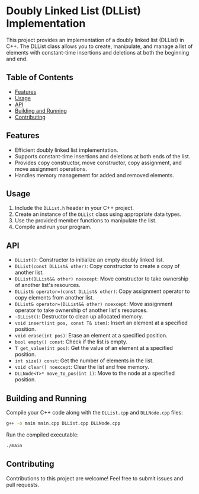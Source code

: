 # Doubly Linked List (DLList) Implementation

This project provides an implementation of a doubly linked list (DLList) in C++. The DLList class allows you to create, manipulate, and manage a list of elements with constant-time insertions and deletions at both the beginning and end.

## Table of Contents

- [Features](#features)
- [Usage](#usage)
- [API](#api)
- [Building and Running](#building-and-running)
- [Contributing](#contributing)

## Features

- Efficient doubly linked list implementation.
- Supports constant-time insertions and deletions at both ends of the list.
- Provides copy constructor, move constructor, copy assignment, and move assignment operations.
- Handles memory management for added and removed elements.

## Usage

1. Include the `DLList.h` header in your C++ project.
2. Create an instance of the `DLList` class using appropriate data types.
3. Use the provided member functions to manipulate the list.
4. Compile and run your program.

## API

- `DLList()`: Constructor to initialize an empty doubly linked list.
- `DLList(const DLList& other)`: Copy constructor to create a copy of another list.
- `DLList(DLList&& other) noexcept`: Move constructor to take ownership of another list's resources.
- `DLList& operator=(const DLList& other)`: Copy assignment operator to copy elements from another list.
- `DLList& operator=(DLList&& other) noexcept`: Move assignment operator to take ownership of another list's resources.
- `~DLList()`: Destructor to clean up allocated memory.
- `void insert(int pos, const T& item)`: Insert an element at a specified position.
- `void erase(int pos)`: Erase an element at a specified position.
- `bool empty() const`: Check if the list is empty.
- `T get_value(int pos)`: Get the value of an element at a specified position.
- `int size() const`: Get the number of elements in the list.
- `void clear() noexcept`: Clear the list and free memory.
- `DLLNode<T>* move_to_pos(int i)`: Move to the node at a specified position.

## Building and Running

Compile your C++ code along with the `DLList.cpp` and `DLLNode.cpp` files:

```bash
g++ -o main main.cpp DLList.cpp DLLNode.cpp
```

Run the compiled executable:

```bash
./main
```

## Contributing

Contributions to this project are welcome! Feel free to submit issues and pull requests.
